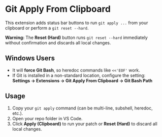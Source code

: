 # Git Apply From Clipboard

This extension adds status bar buttons to run `git apply ...` from your clipboard or perform a `git reset --hard`.

**Warning:** The **Reset (Hard)** button runs `git reset --hard` immediately without confirmation and discards all local changes.

## Windows Users
- It will **force Git Bash**, so heredoc commands like `<<'EOF'` work.
- If Git is installed in a non-standard location, configure the setting:
  **Settings → Extensions → Git Apply From Clipboard → Git Bash Path**

## Usage
1. Copy your `git apply` command (can be multi-line, subshell, heredoc, etc.).
2. Open your repo folder in VS Code.
3. Click **Apply (Clipboard)** to run your patch or **Reset (Hard)** to discard all local changes.

